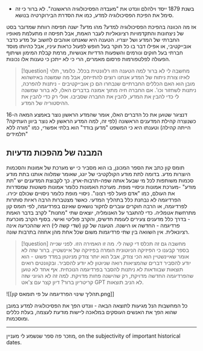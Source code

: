 - בשנת 1879 ייסד וילהלם וונדט את "מעבדה הפסיכולוגיה הראשונה". לא ברור כי זה סימל את הפיכת הפסיכולוגיה למדע, כמו את הסדרת הבירוקרטיה בנושא.

אז מה הכוונה בהפיכת הפסיכולוגיה למדע? מהו מדע?
ישנה תפיסה רווחת שמדובר בסט של ניצחונות והתקדמויות רציונאליות לעבר האמת, אבל תפיסה זו מתעלמת מאופיו החברתי של המדע ושל יוצריו.
הטענה היא שאנחנו אוהבים לחשוב על מדע כדבר אובייקטיבי, או אפילו דבר בו כל חוקר בעל חופש לפעול כראות עיניו, אבל כהיותו מוסד חברתי בעל חוקים ונורמים והשפעות הדדיות אנושיות, מרמת קבלת המימון ושיתוף הפעולה לפלטפורמות פרסום מאמרים, הרי כי לא ייתכן כי טענות אלו נכונות.

>[!question] מחשבה
>לי לא ברור למה הטענה הזו רלוונטית בכלל. כלומר, תלוי לאיזו צורת ניתוח של המדע אנחנו רוצים להתייחס, אבל מה שמשנה באיזשהוא מובן הוא האם הכללים החברתיים שנבחרו הם כן אובייקטיבים - ניתנות להפרכה, ניתנות לשחזור וכו'. אם החברה חיה מתוך אמונה בדברים האלו, לא ברור שמשנה לי כדי להבין את המדע, להבין את החברה שסביבו. אולי רק כדי להבין את ההיסטוריה של המדע.

דנציגר שטוען את כל הדברים האלו, אומר שהמדע הראשון נוצר באמצע המאה ה-16 כשנוצרה קהילת המדענים הראשונה (לפי זה, למה המדע הראשון לא נוצר ביוון העתיקה? הייתה קהילה) וטענתו היא כי המשפט "מדען בודד" הוא בלתי אפשרי, כמו "מורה ללא תלמידים"

## המבנה של מהפכות מדעיות
תומס קון כתב את הספר המכונן, בו הוא מסביר כי יש מערכת של אמונות והסכמות היוצרות מדע. בדומה לתת מודע הקולקטיבי של יונג, שאומר שמלווה אותנו בתת מודע סכמות משותפות לכל מי שבעל אותה שפה-תרבות-ארץ. כך לקבוצת המדענים יש "תת מודע" -מערכת אמונות וניסויי מופת. מערכת האמונות כלומר אמונות פשוטות שמסדרות את העולם, כמו "אדם פועל לפי רצונו". ניסויי מופת כלומר ניסויים שכולם יכירו.
הפרדיגמה לא נבחנת כלל בתהליך המדעי. כאשר מצטברות הרבה ראיות סותרות לפרדיגמה, או הרבה חוקרים עוברים לחקור נושאים שאינם בפרדיגמה, לפי תומס קון מתרחשת *אנומליה*. 
כדי להתגבר על האנומליה, יוצאים שתי "מחנות" לקרב בדבר האמת - בדרך כלל מדענים צעירים לעומת חדשים, והקרב פוליטי ואישי. בסוף הקרב מוכרעת פרדיגמה - החדשה או הישנה.
הטענה של קון (שדי קשה לי) היא שההכרעה אינה רציונאלית. אין השוואה בין שתי פרדיגמות משום שכל אחת מהן אחוזה בתרבות שונה.

>[!question] מחשבה
>גם זה תכלס די קשה לי. מה זו האמירה הזו. לפני שנייה בספר קבענו כי הפיזיקה הניוטונית הומרה בפיזיקה של איינשטיין. ברור שזה לא אומר שאיינשטיין הוא הכי צודק, אבל הוא יותר צודק מניוטון במדד פשוט - הוא יודע להסביר דברים שהמציאות רואה שניוטון לא יודע להסביר. ובקוונטים רואים תוצאות שבוודאות לא ניתנות להסבר בפרדיגמה הנוכחית. אף אחד לא טוען שהפרדיגמה החדשה מדויקת, רק שהישנה פחות מדויקת. למה זה לא הגיוני שזה קריטריון ברור? דיון קצר עם צ'אט GPT לא הניב תוצאות.

![[תהליך שינוי הפרדיגמה על פי תומאס קון.png]]

כל המחשבות הנל מגיעות לתוצאה הבאה - וונדט הפך את הפסיכולוגיה למדע במובן שהוא הפך את האנשים העוסקים במלאכה ליישות מודעת לעצמה, בעלת כללים ומוסכמות.

___
מוזכר פה ספר שנשמע לי מעניין, on the subjectivity of important historical dates.